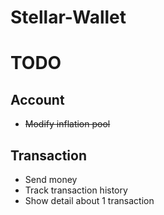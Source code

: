 # Stellar-Wallet

# TODO

## Account
- ~~Modify inflation pool~~

## Transaction
- Send money
- Track transaction history
- Show detail about 1 transaction